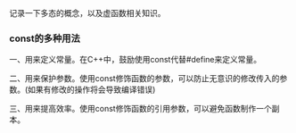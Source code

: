 记录一下多态的概念，以及虚函数相关知识。













### const的多种用法



一、用来定义常量。在C++中，鼓励使用const代替#define来定义常量。

二、用来保护参数。使用const修饰函数的参数，可以防止无意识的修改传入的参数。(如果有修改的操作将会导致编译错误)

三、用来提高效率。使用const修饰函数的引用参数，可以避免函数制作一个副本。